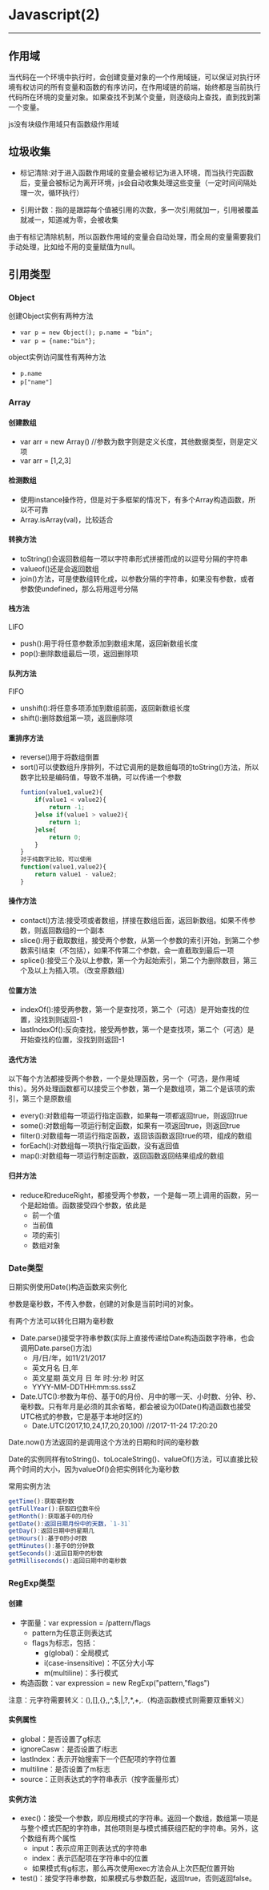 # Javascript(2)

---

## 作用域

当代码在一个环境中执行时，会创建变量对象的一个作用域链，可以保证对执行环境有权访问的所有变量和函数的有序访问，在作用域链的前端，始终都是当前执行代码所在环境的变量对象。如果查找不到某个变量，则逐级向上查找，直到找到第一个变量。

js没有块级作用域只有函数级作用域

## 垃圾收集

* 标记清除:对于进入函数作用域的变量会被标记为进入环境，而当执行完函数后，变量会被标记为离开环境，js会自动收集处理这些变量（一定时间间隔处理一次，循环执行）

* 引用计数：指的是跟踪每个值被引用的次数，多一次引用就加一，引用被覆盖就减一，知道减为零，会被收集

由于有标记清除机制，所以函数作用域的变量会自动处理，而全局的变量需要我们手动处理，比如给不用的变量赋值为null。

## 引用类型

### Object

创建Object实例有两种方法

* `var p = new Object(); p.name = "bin";`
* `var p = {name:"bin"};`

object实例访问属性有两种方法

* `p.name`
* `p["name"]`

### Array

#### 创建数组

* var arr = new Array() //参数为数字则是定义长度，其他数据类型，则是定义项
* var arr = [1,2,3]

#### 检测数组

* 使用instance操作符，但是对于多框架的情况下，有多个Array构造函数，所以不可靠
* Array.isArray(val)，比较适合

#### 转换方法

* toString()会返回数组每一项以字符串形式拼接而成的以逗号分隔的字符串
* valueof()还是会返回数组
* join()方法，可是使数组转化成，以参数分隔的字符串，如果没有参数，或者参数使undefined，那么将用逗号分隔

#### 栈方法

LIFO

* push():用于将任意参数添加到数组末尾，返回新数组长度
* pop():删除数组最后一项，返回删除项

#### 队列方法

FIFO

* unshift():将任意多项添加到数组前面，返回新数组长度
* shift():删除数组第一项，返回删除项

#### 重排序方法

* reverse()用于将数组倒置
* sort()可以使数组升序排列，不过它调用的是数组每项的toString()方法，所以数字比较是编码值，导致不准确，可以传递一个参数
    ```javascript
    funtion(value1,value2){
        if(value1 < value2){
            return -1;
        }else if(value1 > value2){
            return 1;
        }else{
            return 0;
        }
    }
    对于纯数字比较，可以使用
    function(value1,value2){
        return value1 - value2;
    }
    ```

#### 操作方法

* contact()方法:接受项或者数组，拼接在数组后面，返回新数组。如果不传参数，则返回数组的一个副本
* slice():用于截取数组，接受两个参数，从第一个参数的索引开始，到第二个参数索引结束（不包括），如果不传第二个参数，会一直截取到最后一项
* splice():接受三个及以上参数，第一个为起始索引，第二个为删除数目，第三个及以上为插入项。（改变原数组）

#### 位置方法

* indexOf():接受两参数，第一个是查找项，第二个（可选）是开始查找的位置，没找到则返回-1
* lastIndexOf():反向查找，接受两参数，第一个是查找项，第二个（可选）是开始查找的位置，没找到则返回-1

#### 迭代方法

以下每个方法都接受两个参数，一个是处理函数，另一个（可选，是作用域this）。另外处理函数都可以接受三个参数，第一个是数组项，第二个是该项的索引，第三个是原数组

* every():对数组每一项运行指定函数，如果每一项都返回true，则返回true
* some():对数组每一项运行制定函数，如果有一项返回true，则返回true
* filter():对数组每一项运行指定函数，返回该函数返回true的项，组成的数组
* forEach():对数组每一项执行指定函数，没有返回值
* map():对数组每一项运行制定函数，返回函数返回结果组成的数组

#### 归并方法

* reduce和reduceRight，都接受两个参数，一个是每一项上调用的函数，另一个是起始值。函数接受四个参数，依此是
  * 前一个值
  * 当前值
  * 项的索引
  * 数组对象

### Date类型

日期实例使用Date()构造函数来实例化

参数是毫秒数，不传入参数，创建的对象是当前时间的对象。

有两个方法可以转化日期为毫秒数

* Date.parse()接受字符串参数(实际上直接传递给Date构造函数字符串，也会调用Date.parse()方法)
  * 月/日/年，如11/21/2017
  * 英文月名 日,年
  * 英文星期 英文月 日 年 时:分:秒 时区
  * YYYY-MM-DDTHH:mm:ss.sssZ
* Date.UTC():参数为年份、基于0的月份、月中的哪一天、小时数、分钟、秒、毫秒数。只有年月是必须的其余省略，都会被设为0(Date()构造函数也接受UTC格式的参数，它是基于本地时区的)
  * Date.UTC(2017,10,24,17,20,20,100) //2017-11-24 17:20:20

Date.now()方法返回的是调用这个方法的日期和时间的毫秒数

Date的实例同样有toString()、toLocaleString()、valueOf()方法，可以直接比较两个时间的大小，因为valueOf()会把实例转化为毫秒数

常用实例方法

```js
getTime():获取毫秒数
getFullYear():获取四位数年份
getMonth():获取基于0的月份
getDate():返回日期月份中的天数，`1-31`
getDay():返回日期中的星期几
getHours():基于0的小时数
getMinutes():基于0的分钟数
getSeconds():返回日期中的秒数
getMilliseconds():返回日期中的毫秒数
```

### RegExp类型

#### 创建

* 字面量：var expression = /pattern/flags
  * pattern为任意正则表达式
  * flags为标志，包括：
    * g(global)：全局模式
    * i(case-insensitive)：不区分大小写
    * m(multiline)：多行模式
* 构造函数：var expression = new RegExp("pattern,"flags")

注意：元字符需要转义：(),[],{},\,^,$,|,?,*,+,.（构造函数模式则需要双重转义）

#### 实例属性

* global：是否设置了g标志
* ignoreCasw：是否设置了i标志
* lastIndex：表示开始搜索下一个匹配项的字符位置
* multiline：是否设置了m标志
* source：正则表达式的字符串表示（按字面量形式）

#### 实例方法

* exec()：接受一个参数，即应用模式的字符串。返回一个数组，数组第一项是与整个模式匹配的字符串，其他项则是与模式捕获组匹配的字符串。另外，这个数组有两个属性
  * input：表示应用正则表达式的字符串
  * index：表示匹配项在字符串中的位置
  * 如果模式有g标志，那么再次使用exec方法会从上次匹配位置开始
* test()：接受字符串参数，如果模式与参数匹配，返回true，否则返回false。